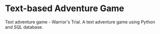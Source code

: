 # Text-based Adventure Game
Text adventure game - Warrior's Trial.
A text adventure game using Python and SQL database.
